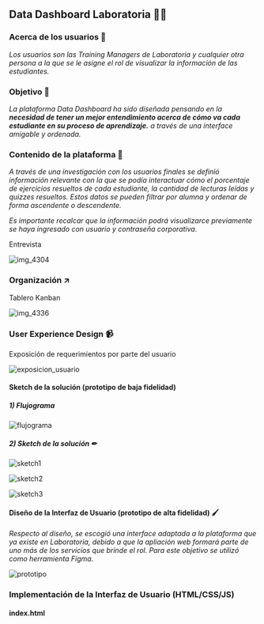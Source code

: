 ## Data Dashboard Laboratoria 👩‍💻

### Acerca de los usuarios 👫

*Los usuarios son las Training Managers de Laboratoria y cualquier otra persona a la que se le asigne el rol de visualizar la información de las estudiantes.*

### Objetivo 📌

*La plataforma Data Dashboard ha sido diseñada pensando en la* ***necesidad de tener un mejor entendimiento acerca de cómo va cada estudiante en su proceso de aprendizaje.*** *a través de una interface amigable y ordenada.*

### Contenido de la plataforma 📓

*A través de una investigación con los usuarios finales se definió información relevante con la que se podía interactuar cómo el porcentaje de ejercicios resueltos de cada estudiante, la cantidad de lecturas leídas y quizzes resueltos. Estos datos se pueden filtrar por alumna y ordenar de forma ascendente o descendente.*

*Es importante recalcar que la información podrá visualizarce previamente se haya ingresado con usuario y contraseña corporativa.*

Entrevista

![img_4304](https://user-images.githubusercontent.com/39319360/41465550-3756f45a-7064-11e8-92aa-1df625d956fb.JPG)


### Organización ↗
Tablero Kanban

![img_4336](https://user-images.githubusercontent.com/39319360/41464895-8d1bf6d6-7061-11e8-9c39-752d1027b8ae.JPG)

### User Experience Design 📹

Exposición de requerimientos por parte del usuario

![exposicion_usuario](https://user-images.githubusercontent.com/39319360/41465506-05c34cb8-7064-11e8-94e3-9ba3cc33aa01.jpg)

#### Sketch de la solución (prototipo de baja fidelidad)

##### 1) Flujograma 

![flujograma](https://user-images.githubusercontent.com/39319360/41474458-aa1ac72e-7081-11e8-8c47-71aef8086104.jpg)

##### 2) Sketch de la solución ✏

![sketch1](https://user-images.githubusercontent.com/39319360/41475151-9698dd92-7083-11e8-9577-7158d58f0ac2.png)

![sketch2](https://user-images.githubusercontent.com/39319360/41475162-9cf3650e-7083-11e8-83c2-fe6bb139e43c.png)

![sketch3](https://user-images.githubusercontent.com/39319360/41475173-9fa38c20-7083-11e8-9348-064d3a5ffffc.png)

#### Diseño de la Interfaz de Usuario (prototipo de alta fidelidad) 🖌

*Respecto al diseño, se escogió una interface adaptada a la plataforma que ya existe en Laboratoria, debido a que la apliación web formará parte de uno más de los servicios que brinde el rol. Para este objetivo se utilizó como herramienta Figma.*

![prototipo](https://user-images.githubusercontent.com/38537678/41785117-33fe18c6-7607-11e8-8adc-5fcf55f69a5e.png)



### Implementación de la Interfaz de Usuario (HTML/CSS/JS)
#### index.html
